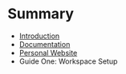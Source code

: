 # Summary

* [Introduction](README.md)
* [Documentation](guides/DOCUMENTATION.md)
* [Personal Website](guides/personal_website/README.md)
* Guide One: Workspace Setup

